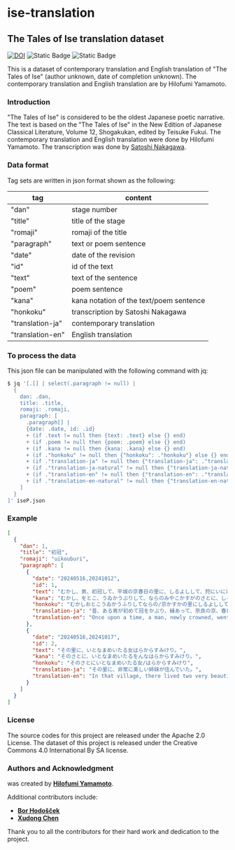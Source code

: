 # **ise-translation**

## The Tales of Ise translation dataset

[![DOI](https://zenodo.org/badge/878207767.svg)](https://doi.org/10.5281/zenodo.13994482)
![Static Badge](https://img.shields.io/badge/json-passing-brightgreen)
![Static Badge](https://img.shields.io/badge/github-repository-blue?logo=github)

<!--
これは伊勢物語(作者不詳、成立年代不詳)の現代語訳、英語訳のデータセットです。
現代語訳および英語訳は、山元啓史によるものです。
-->

This is a dataset of contemporary translation and English translation of "The Tales of Ise" (author unknown, date of completion unknown).
The contemporary translation and English translation are by Hilofumi Yamamoto.

### **Introduction**

<!--
伊勢物語は、日本の最古の歌物語とされる作品です。
伊勢物語 新編日本古典文学全集12 小学館 福井貞助 校注を参考にした。
現代語訳と英訳は山元啓史が行った。
翻刻は、 中川聡氏</a>による翻刻を利用した。
-->

"The Tales of Ise" is considered to be the oldest Japanese poetic narrative.
The text is based on the "The Tales of Ise" in the New Edition of Japanese Classical Literature, Volume 12, Shogakukan, edited by Teisuke Fukui.
The contemporary translation and English translation were done by Hilofumi Yamamoto.
The transcription was done by [Satoshi Nakagawa](https://yatanavi.org/text/ise/index.html#google_vignette).

### **Data format**

Tag sets are written in json format shown as the following:

| tag              | content                                 |
| ---------------- | --------------------------------------- |
| "dan"            | stage number                            |
| "title"          | title of the stage                      |
| "romaji"         | romaji of the title                     |
| "paragraph"      | text or poem sentence                   |
| "date"           | date of the revision                    |
| "id"             | id of the text                          |
| "text"           | text of the sentence                    |
| "poem"           | poem sentence                           |
| "kana"           | kana notation of the text/poem sentence |
| "honkoku"        | transcription by Satoshi Nakagawa       |
| "translation-ja" | contemporary translation                |
| "translation-en" | English translation                     |

### **To process the data**

<!--
このjsonファイルは、以下のコマンド, jq で操作できる。
-->

This json file can be manipulated with the following command with jq:

```bash
$ jq '[.[] | select(.paragraph != null) |
  {
    dan: .dan,
    title: .title,
    romaji: .romaji,
    paragraph: [
      .paragraph[] |
      {date: .date, id: .id}
      + (if .text != null then {text: .text} else {} end)
      + (if .poem != null then {poem: .poem} else {} end)
      + (if .kana != null then {kana: .kana} else {} end)
      + (if ."honkoku" != null then {"honkoku": ."honkoku"} else {} end)
      + (if ."translation-ja" != null then {"translation-ja": ."translation-ja"} else {} end)
      + (if ."translation-ja-natural" != null then {"translation-ja-natural": ."translation-ja-natural"} else {} end)
      + (if ."translation-en" != null then {"translation-en": ."translation-en"} else {} end)
      + (if ."translation-en-natural" != null then {"translation-en-natural": ."translation-en-natural"} else {} end)
    ]
  }
]' iseP.json
```

### **Example**

```json
[
  {
    "dan": 1,
    "title": "初冠",
    "romaji": "uikouburi",
    "paragraph": [
      {
        "date": "20240516,20241012",
        "id": 1,
        "text": "むかし、男、初冠して、平城の京春日の里に、しるよしして、狩にいにけり。",
        "kana": "むかし、をとこ、うゐかうぶりして、ならのみやこかすがのさとに、しるよしして、かりにいにけり。",
        "honkoku": "むかしおとこうゐかうふりしてならの/京かすかの里にしるよししてかりに/いにけり",
        "translation-ja": "昔、ある男が初めて冠をかぶり、縁あって、奈良の京、春日の里に狩りに行った。",
        "translation-en": "Once upon a time, a man, newly crowned, went hunting in the village of Kasuga in Nara."
      },
      {
        "date": "20240516,20241017",
        "id": 2,
        "text": "その里に、いとなまめいたる女はらからすみけり。",
        "kana": "そのさとに、いとなまめいたるをんなはらからすみけり。",
        "honkoku": "そのさとにいとなまめいたる女/はらからすみけり",
        "translation-ja": "その里に、非常に美しい姉妹が住んでいた。",
        "translation-en": "In that village, there lived two very beautiful sisters."
      }
    ]
  }
]
```

### **License**

The source codes for this project are released under the Apache 2.0 License.
The dataset of this project is released under the Creative Commons 4.0 International By SA license.

### **Authors and Acknowledgment**

was created by **[Hilofumi Yamamoto](https://github.com/yamagen)**.

Additional contributors include:

- **[Bor Hodošček](https://github.com/borh)**
- **[Xudong Chen](https://github.com/idiig)**

Thank you to all the contributors for their hard work and dedication to the project.
